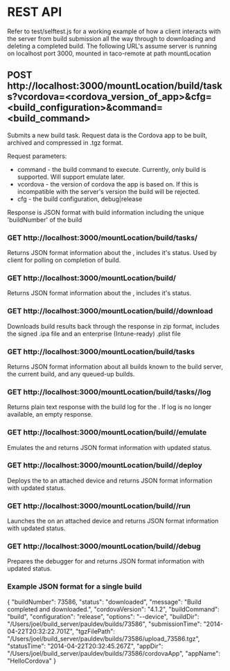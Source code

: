 ﻿# REST API
Refer to test/selftest.js for a working example of how a client interacts with the server from build submission all the way through to downloading and deleting a completed build.
The following URL's assume server is running on localhost port 3000, mounted in taco-remote at path mountLocation

## POST http://localhost:3000/mountLocation/build/tasks?vcordova=<cordova_version_of_app>&cfg=<build_configuration>&command=<build_command>

Submits a new build task. Request data is the Cordova app to be built, archived and compressed in .tgz format. 

Request parameters:

* command - the build command to execute. Currently, only build is supported. Will support emulate later.
* vcordova - the version of cordova the app is based on. If this is incompatible with the server's version the build will be rejected.
* cfg - the build configuration, debug|release

Response is JSON format with build information including the unique 'buildNumber' of the build

### GET http://localhost:3000/mountLocation/build/tasks/<buildNumber>
Returns JSON format information about the <buildNumber>, includes it's status. Used by client for polling on completion of build.

### GET http://localhost:3000/mountLocation/build/<buildNumber>
Returns JSON format information about the <buildNumber>, includes it's status. 

### GET http://localhost:3000/mountLocation/build/<buildNumber>/download
Downloads build results back through the response in zip format, includes the signed .ipa file and an enterprise (Intune-ready) .plist file

### GET http://localhost:3000/mountLocation/build/tasks
Returns JSON format information about all builds known to the build server, the current build, and any queued-up builds.

### GET http://localhost:3000/mountLocation/build/tasks/<buildNumber>/log
Returns plain text response with the build log for the <buildNumber>. If log is no longer available, an empty response.

### GET http://localhost:3000/mountLocation/build/<buildNumber>/emulate
Emulates the <buildNumber> and returns JSON format information with updated status.

### GET http://localhost:3000/mountLocation/build/<buildNumber>/deploy
Deploys the <buildNumber> to an attached device and returns JSON format information with updated status.

### GET http://localhost:3000/mountLocation/build/<buildNumber>/run
Launches the <buildNumber> on an attached device and returns JSON format information with updated status.

### GET http://localhost:3000/mountLocation/build/<buildNumber>/debug
Prepares the debugger for <buildNumber> and returns JSON format information with updated status.

### Example JSON format for a single build
{
  "buildNumber": 73586,
  "status": "downloaded",
  "message": "Build completed and downloaded.",
  "cordovaVersion": "4.1.2",
  "buildCommand": "build",
  "configuration": "release",
  "options": "--device",
  "buildDir": "/Users/joel/build_server/pauldev/builds/73586",
  "submissionTime": "2014-04-22T20:32:22.701Z",
  "tgzFilePath": "/Users/joel/build_server/pauldev/builds/73586/upload_73586.tgz",
  "statusTime": "2014-04-22T20:32:45.267Z",
  "appDir": "/Users/joel/build_server/pauldev/builds/73586/cordovaApp",
  "appName": "HelloCordova"
}
